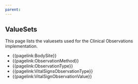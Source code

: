 ```yaml
---
parent: 
---
```

## ValueSets


This page lists the valuesets used for the Clinical Observations implementation. 

- {{pagelink:BodySite}}
- {{pagelink:ObservationMethod}}
- {{pagelink:ObservationType}}
- {{pagelink:VitalSignsObservationType}}
- {{pagelink:VitalSignObservationValue}}

